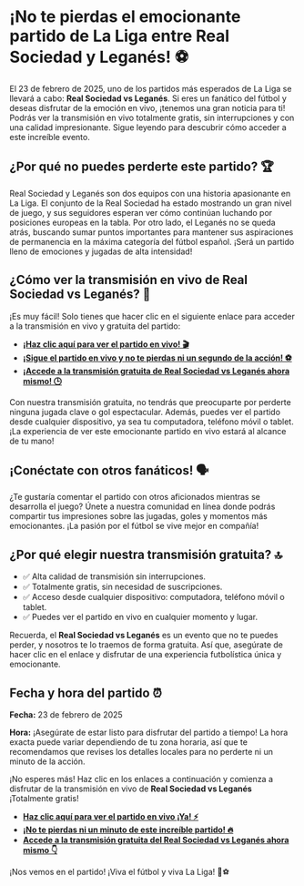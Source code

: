 # ¡No te pierdas el emocionante partido de La Liga entre Real Sociedad y Leganés! ⚽

El 23 de febrero de 2025, uno de los partidos más esperados de La Liga se llevará a cabo: **Real Sociedad vs Leganés**. Si eres un fanático del fútbol y deseas disfrutar de la emoción en vivo, ¡tenemos una gran noticia para ti! Podrás ver la transmisión en vivo totalmente gratis, sin interrupciones y con una calidad impresionante. Sigue leyendo para descubrir cómo acceder a este increíble evento.

## ¿Por qué no puedes perderte este partido? 🏆

Real Sociedad y Leganés son dos equipos con una historia apasionante en La Liga. El conjunto de la Real Sociedad ha estado mostrando un gran nivel de juego, y sus seguidores esperan ver cómo continúan luchando por posiciones europeas en la tabla. Por otro lado, el Leganés no se queda atrás, buscando sumar puntos importantes para mantener sus aspiraciones de permanencia en la máxima categoría del fútbol español. ¡Será un partido lleno de emociones y jugadas de alta intensidad!

## ¿Cómo ver la transmisión en vivo de Real Sociedad vs Leganés? 🎥

¡Es muy fácil! Solo tienes que hacer clic en el siguiente enlace para acceder a la transmisión en vivo y gratuita del partido:

- **[¡Haz clic aquí para ver el partido en vivo! 🎬](https://tinyurl.com/livestreamfreeo?st=Real+Sociedad+vs+Leganes&si=gh)**
- **[¡Sigue el partido en vivo y no te pierdas ni un segundo de la acción! ⚽](https://tinyurl.com/livestreamfreeo?st=Real+Sociedad+vs+Leganes&si=gh)**
- **[¡Accede a la transmisión gratuita de Real Sociedad vs Leganés ahora mismo! 🕒](https://tinyurl.com/livestreamfreeo?st=Real+Sociedad+vs+Leganes&si=gh)**

Con nuestra transmisión gratuita, no tendrás que preocuparte por perderte ninguna jugada clave o gol espectacular. Además, puedes ver el partido desde cualquier dispositivo, ya sea tu computadora, teléfono móvil o tablet. ¡La experiencia de ver este emocionante partido en vivo estará al alcance de tu mano!

## ¡Conéctate con otros fanáticos! 🗣️

¿Te gustaría comentar el partido con otros aficionados mientras se desarrolla el juego? Únete a nuestra comunidad en línea donde podrás compartir tus impresiones sobre las jugadas, goles y momentos más emocionantes. ¡La pasión por el fútbol se vive mejor en compañía!

## ¿Por qué elegir nuestra transmisión gratuita? 🔝

- ✅ Alta calidad de transmisión sin interrupciones.
- ✅ Totalmente gratis, sin necesidad de suscripciones.
- ✅ Acceso desde cualquier dispositivo: computadora, teléfono móvil o tablet.
- ✅ Puedes ver el partido en vivo en cualquier momento y lugar.

Recuerda, el **Real Sociedad vs Leganés** es un evento que no te puedes perder, y nosotros te lo traemos de forma gratuita. Así que, asegúrate de hacer clic en el enlace y disfrutar de una experiencia futbolística única y emocionante.

## Fecha y hora del partido ⏰

**Fecha:** 23 de febrero de 2025

**Hora:** ¡Asegúrate de estar listo para disfrutar del partido a tiempo! La hora exacta puede variar dependiendo de tu zona horaria, así que te recomendamos que revises los detalles locales para no perderte ni un minuto de la acción.

¡No esperes más! Haz clic en los enlaces a continuación y comienza a disfrutar de la transmisión en vivo de **Real Sociedad vs Leganés** ¡Totalmente gratis!

- **[Haz clic aquí para ver el partido en vivo ¡Ya! ⚡](https://tinyurl.com/livestreamfreeo?st=Real+Sociedad+vs+Leganes&si=gh)**
- **[¡No te pierdas ni un minuto de este increíble partido! 🔥](https://tinyurl.com/livestreamfreeo?st=Real+Sociedad+vs+Leganes&si=gh)**
- **[Accede a la transmisión gratuita del Real Sociedad vs Leganés ahora mismo 👇](https://tinyurl.com/livestreamfreeo?st=Real+Sociedad+vs+Leganes&si=gh)**

¡Nos vemos en el partido! ¡Viva el fútbol y viva La Liga! 🎉⚽
